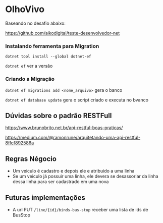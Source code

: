 # OlhoVivo

Baseando no desafio abaixo:

https://github.com/aikodigital/teste-desenvolvedor-net

### Instalando ferramenta para Migration

`dotnet tool install --global dotnet-ef`

`dotnet ef` ver a versão

### Criando a Migração

`dotnet ef migrations add <nome_arquivo>` gera o banco 

`dotnet ef database update` gera o script criado e executa no bvanco

## Dúvidas sobre o padrão RESTFull

https://www.brunobrito.net.br/api-restful-boas-praticas/

https://medium.com/@ramonrune/arquitetando-uma-api-restful-8ffcf892586a

## Regras Négocio

- Um veiculo é cadastro e depois ele e atribuido a uma linha
- Se um veiculo já possuir uma linha, ele devera se desassoriar da linha dessa linha para ser cadastrado em uma nova

## Futuras implementações

- A url PUT `/line/{id}/binds-bus-stop` receber uma lista de ids de BusStop
